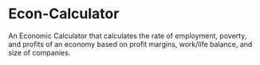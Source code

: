 # Econ-Calculator

An Economic Calculator that calculates the rate of employment, poverty, and profits of an economy based on profit margins, work/life balance, and size of companies.
